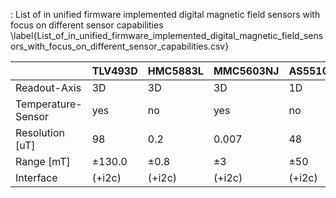 : List of in unified firmware implemented digital magnetic field sensors with focus on different sensor capabilities \label{List_of_in_unified_firmware_implemented_digital_magnetic_field_sensors_with_focus_on_different_sensor_capabilities.csv}

|                    | TLV493D | HMC5883L | MMC5603NJ | AS5510 |
| ------------------ | ------- | -------- | --------- | ------ |
| Readout-Axis       | 3D      | 3D       | 3D        | 1D     |
| Temperature-Sensor | yes     | no       | yes       | no     |
| Resolution [uT]    | 98      | 0.2      | 0.007     | 48     |
| Range [mT]         | ±130.0  | ±0.8     | ±3        | ±50    |
| Interface          | (+i2c)  | (+i2c)   | (+i2c)    | (+i2c) |
